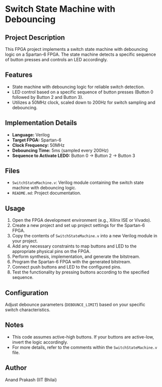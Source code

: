 # Switch State Machine with Debouncing

## Project Description

This FPGA project implements a switch state machine with debouncing logic on a Spartan-6 FPGA. The state machine detects a specific sequence of button presses and controls an LED accordingly.

## Features

- State machine with debouncing logic for reliable switch detection.
- LED control based on a specific sequence of button presses (Button 0 followed by Button 2 and Button 3).
- Utilizes a 50MHz clock, scaled down to 200Hz for switch sampling and debouncing.

## Implementation Details

- **Language:** Verilog
- **Target FPGA:** Spartan-6
- **Clock Frequency:** 50MHz
- **Debouncing Time:** 5ms (sampled every 200Hz)
- **Sequence to Activate LED0:** Button 0 -> Button 2 -> Button 3

## Files

- `SwitchStateMachine.v`: Verilog module containing the switch state machine with debouncing logic.
- `README.md`: Project documentation.

## Usage

1. Open the FPGA development environment (e.g., Xilinx ISE or Vivado).
2. Create a new project and set up project settings for the Spartan-6 FPGA.
3. Copy the contents of `SwitchStateMachine.v` into a new Verilog module in your project.
4. Add any necessary constraints to map buttons and LED to the appropriate physical pins on the FPGA.
5. Perform synthesis, implementation, and generate the bitstream.
6. Program the Spartan-6 FPGA with the generated bitstream.
7. Connect push buttons and LED to the configured pins.
8. Test the functionality by pressing buttons according to the specified sequence.

## Configuration

Adjust debounce parameters (`DEBOUNCE_LIMIT`) based on your specific switch characteristics.

## Notes

- This code assumes active-high buttons. If your buttons are active-low, invert the logic accordingly.
- For more details, refer to the comments within the `SwitchStateMachine.v` file.

## Author

Anand Prakash (IIT Bhilai)

